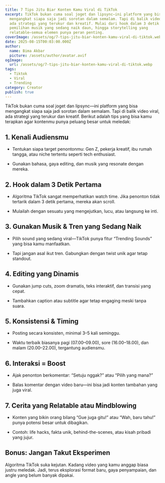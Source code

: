 ```yaml
---
title: 7 Tips Jitu Biar Konten Kamu Viral di TikTok
excerpt: TikTok bukan cuma soal joget dan lipsync—ini platform yang bisa
  mengangkat siapa saja jadi sorotan dalam semalam. Tapi di balik video viral,
  ada strategi yang terukur dan kreatif. Mulai dari hook dalam 3 detik pertama,
  pemilihan musik yang sedang naik daun, hingga storytelling yang
  relatable—semua elemen punya peran penting.
coverImage: /assets/og/7-tips-jitu-biar-konten-kamu-viral-di-tiktok.webp
date: 2025-08-15T00:03:00.000Z
author:
  name: Bima Akbar
  picture: /assets/author/avatar.avif
ogImage:
  url: /assets/og/7-tips-jitu-biar-konten-kamu-viral-di-tiktok.webp
tags:
  - Tiktok
  - Viral
  - Trending
category: Creator
publish: true
---
```

TikTok bukan cuma soal joget dan lipsync—ini platform yang bisa mengangkat siapa saja jadi sorotan dalam semalam. Tapi di balik video viral, ada strategi yang terukur dan kreatif. Berikut adalah tips yang bisa kamu terapkan agar kontenmu punya peluang besar untuk meledak:

## 1\. Kenali Audiensmu

*   Tentukan siapa target penontonmu: Gen Z, pekerja kreatif, ibu rumah tangga, atau niche tertentu seperti tech enthusiast.
    
*   Gunakan bahasa, gaya editing, dan musik yang resonate dengan mereka.
    

## 2\. Hook dalam 3 Detik Pertama

*   Algoritma TikTok sangat memperhatikan watch time. Jika penonton tidak tertarik dalam 3 detik pertama, mereka akan scroll.
    
*   Mulailah dengan sesuatu yang mengejutkan, lucu, atau langsung ke inti.
    

## 3\. Gunakan Musik & Tren yang Sedang Naik

*   Pilih sound yang sedang viral—TikTok punya fitur “Trending Sounds” yang bisa kamu manfaatkan.
    
*   Tapi jangan asal ikut tren. Gabungkan dengan twist unik agar tetap standout.
    

## 4\. Editing yang Dinamis

*   Gunakan jump cuts, zoom dramatis, teks interaktif, dan transisi yang cepat.
    
*   Tambahkan caption atau subtitle agar tetap engaging meski tanpa suara.
    

## 5\. Konsistensi & Timing

*   Posting secara konsisten, minimal 3–5 kali seminggu.
    
*   Waktu terbaik biasanya pagi (07.00–09.00), sore (16.00–18.00), dan malam (20.00–22.00), tergantung audiensmu.
    

## 6\. Interaksi = Boost

*   Ajak penonton berkomentar: “Setuju nggak?” atau “Pilih yang mana?”
    
*   Balas komentar dengan video baru—ini bisa jadi konten tambahan yang juga viral.
    

## 7\. Cerita yang Relatable atau Mindblowing

*   Konten yang bikin orang bilang “Gue juga gitu!” atau “Wah, baru tahu!” punya potensi besar untuk dibagikan.
    
*   Contoh: life hacks, fakta unik, behind-the-scenes, atau kisah pribadi yang jujur.
    

## Bonus: Jangan Takut Eksperimen

Algoritma TikTok suka kejutan. Kadang video yang kamu anggap biasa justru meledak. Jadi, terus eksplorasi format baru, gaya penyampaian, dan angle yang belum banyak dipakai.